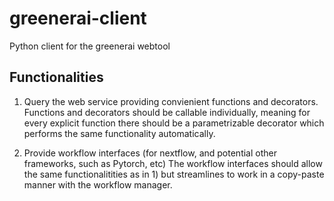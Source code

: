 # greenerai-client
Python client for the greenerai webtool

## Functionalities

1. Query the web service providing convienient functions and decorators.
Functions and decorators should be callable individually, meaning for every explicit function there should be a parametrizable decorator which performs the same functionality automatically.

2. Provide workflow interfaces (for nextflow, and potential other frameworks, such as Pytorch, etc)
The workflow interfaces should allow the same functionalitities as in 1) but streamlines to work in a copy-paste manner with the workflow manager.
